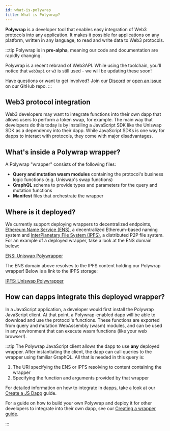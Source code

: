 ```yaml
---
id: what-is-polywrap
title: What is Polywrap?
---
```


**Polywrap** is a developer tool that enables easy integration of Web3 protocols into any application. It makes it possible for applications on any platform, written in any language, to read and write data to Web3 protocols.

:::tip
Polywrap is in **pre-alpha**, meaning our code and documentation are rapidly changing.

Polywrap is a recent rebrand of Web3API. While using the toolchain, you'll notice that `web3api` or `w3` is still used - we will be updating these soon!

Have questions or want to get involved? Join our [Discord](https://discord.com/invite/Z5m88a5qWu) or [open an issue](https://github.com/polywrap/monorepo/issues) on our GitHub repo.
:::

## Web3 protocol integration

Web3 developers may want to integrate functions into their own dapp that allows users to perform a token swap, for example. The main way that developers do this today is by installing a JavaScript SDK like the Uniswap SDK as a dependency into their dapp. While JavaScript SDKs is one way for dapps to interact with protocols, they come with major disadvantages.

## What's inside a Polywrap wrapper?

A Polywrap "wrapper" consists of the following files:

- **Query and mutation wasm modules** containing the protocol's business logic functions (e.g. Uniswap's swap functions)
- **GraphQL** schema to provide types and parameters for the query and mutation functions
- **Manifest** files that orchestrate the wrapper

## Where is it deployed?

We currently support deploying wrappers to decentralized endpoints, [Ethereum Name Service (ENS)](https://ens.domains/), a decentralized Ethereum-based naming system and [InterPlanetary File System (IPFS)](https://ipfs.io/), a distributed P2P file system. For an example of a deployed wrapper, take a look at the ENS domain below:

[ENS: Uniswap Polywrapper](https://app.ens.domains/name/v2.uniswap.web3api.eth)

The ENS domain above resolves to the IPFS content holding our Polywrap wrapper! Below is a link to the IPFS storage:

[IPFS: Uniswap Polywrapper](https://bafybeifwqlolknl7yvth452s63ujnx45xypgxaisbbgdb6izqjyfvn4igy.ipfs.dweb.link/)

## How can dapps integrate this deployed wrapper?

In a JavaScript application, a developer would first install the Polywrap JavaScript client. At that point, a Polywrap-enabled dapp will be able to download and use the protocol's functions. These functions are exported from query and mutation WebAssembly (wasm) modules, and can be used in any environment that can execute wasm functions (like your web browser!).

:::tip
The Polywrap JavaScript client allows the dapp to use **any** deployed wrapper. After instantiating the client, the dapp can call queries to the wrapper using familiar GraphQL. All that is needed in this query is:

1. The URI specifying the ENS or IPFS resolving to content containing the wrapper
2. Specifying the function and arguments provided by that wrapper

For detailed information on how to integrate in dapps, take a look at our [Create a JS Dapp](../../guides/create-js-dapp/install-client) guide.

For a guide on how to build your own Polywrap and deploy it for other developers to integrate into their own dapp, see our [Creating a wrapper guide](http://docs.polywrap.io.ipns.localhost:48084/guides/create-as-wrapper/project-setup).

:::
